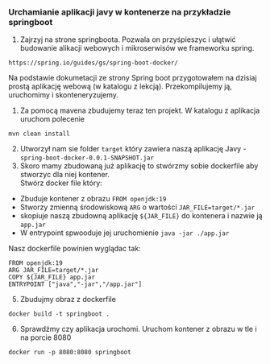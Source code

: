 ### Urchamianie aplikacji javy w kontenerze na przykładzie springboot

1. Zajrzyj na strone springboota. Pozwala on przyśpieszyc i ułątwić budowanie alikacji webowych i mikroserwisów we frameworku spring.   

`https://spring.io/guides/gs/spring-boot-docker/`

Na podstawie dokumetacji ze strony Spring boot przygotowałem na dzisiaj prostą aplikację webową (w katalogu z lekcją). Przekompilujemy ją, uruchomimy i skonteneryzujemy. 

1. Za pomocą mavena zbudujemy teraz ten projekt. W katalogu z aplikacja uruchom polecenie
```
mvn clean install
```
2. Utworzył nam sie folder `target` który zawiera naszą aplikację Javy - `spring-boot-docker-0.0.1-SNAPSHOT.jar`
3. Skoro mamy zbudowaną już aplikację to stwórzmy sobie dockerfile aby stworzyc dla niej kontener. <br>
Stwórz docker file który: </br>
- Zbuduje kontener z obrazu `FROM openjdk:19`
- Stworzy zmienną środowiskową `ARG` o wartości `JAR_FILE=target/*.jar`
- skopiuje naszą zbudowną aplikację `${JAR_FILE}` do kontenera i nazwie ją `app.jar`
- W entrypoint spwooduje jej uruchomienie `java -jar ./app.jar`


Nasz dockerfile powinien wyglądac tak:

```
FROM openjdk:19
ARG JAR_FILE=target/*.jar
COPY ${JAR_FILE} app.jar
ENTRYPOINT ["java","-jar","/app.jar"]
```
5. Zbudujmy obraz z dockerfile

```   
docker build -t springboot .
```

6. Sprawdźmy czy aplikacja urochomi. Uruchom kontener z obrazu w tle i na porcie 8080

```
docker run -p 8080:8080 springboot
```